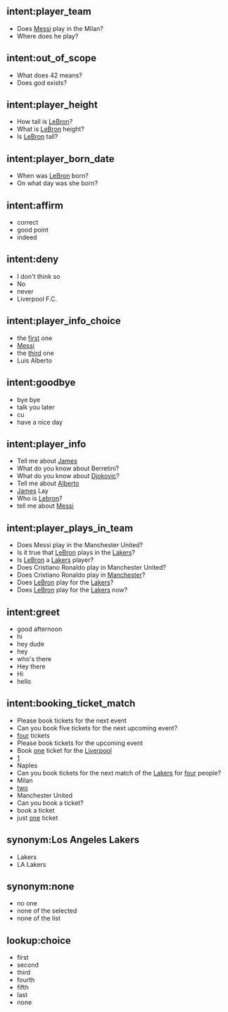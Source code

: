 ## intent:player_team
- Does [Messi](PERSON) play in the Milan?
- Where does he play?

## intent:out_of_scope
- What does 42 means?
- Does god exists?

## intent:player_height
- How tall is [LeBron](PERSON)?
- What is [LeBron](PERSON) height?
- Is [LeBron](PERSON) tall?

## intent:player_born_date
- When was [LeBron](PERSON) born?
- On what day was she born?

## intent:affirm
- correct
- good point
- indeed

## intent:deny
- I don't think so
- No
- never
- Liverpool F.C.

## intent:player_info_choice
- the [first](ORDINAL) one
- [Messi](PERSON)
- the [third](choice) one
- Luis Alberto

## intent:goodbye
- bye bye
- talk you later
- cu
- have a nice day

## intent:player_info
- Tell me about [James](PERSON)
- What do you know about Berretini?
- What do you know about [Djokovic](PERSON)?
- Tell me about [Alberto](PERSON)
- [James](PERSON) Lay
- Who is [Lebron](PERSON)?
- tell me about [Messi](PERSON)

## intent:player_plays_in_team
- Does Messi play in the Manchester United?
- Is it true that [LeBron](PERSON) plays in the [Lakers](ORG)?
- Is [LeBron](PERSON) a [Lakers](ORG) player?
- Does Cristiano Ronaldo play in Manchester United?
- Does Cristiano Ronaldo play in [Manchester](ORG)?
- Does [LeBron](PERSON) play for the [Lakers](ORG)?
- Does [LeBron](PERSON) play for the [Lakers](ORG) now?

## intent:greet
- good afternoon
- hi
- hey dude
- hey
- who's there
- Hey there
- Hi
- hello

## intent:booking_ticket_match
- Please book tickets for the next event
- Can you book five tickets for the next upcoming event?
- [four](QUANTITY) tickets
- Please book tickets for the upcoming event
- Book [one](QUANTITY) ticket for the [Liverpool](ORG)
- [1](QUANTITY)
- Naples
- Can you book tickets for the next match of the [Lakers](ORG) for [four](QUANTITY) people?
- Milan
- [two](QUANTITY)
- Manchester United
- Can you book a ticket?
- book a ticket
- just [one](QUANTITY) ticket

## synonym:Los Angeles Lakers
- Lakers
- LA Lakers

## synonym:none
- no one
- none of the selected
- none of the list

## lookup:choice
- first
- second
- third
- fourth
- fifth
- last
- none
